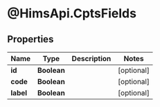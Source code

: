 # @HimsApi.CptsFields

## Properties

Name | Type | Description | Notes
------------ | ------------- | ------------- | -------------
**id** | **Boolean** |  | [optional] 
**code** | **Boolean** |  | [optional] 
**label** | **Boolean** |  | [optional] 


